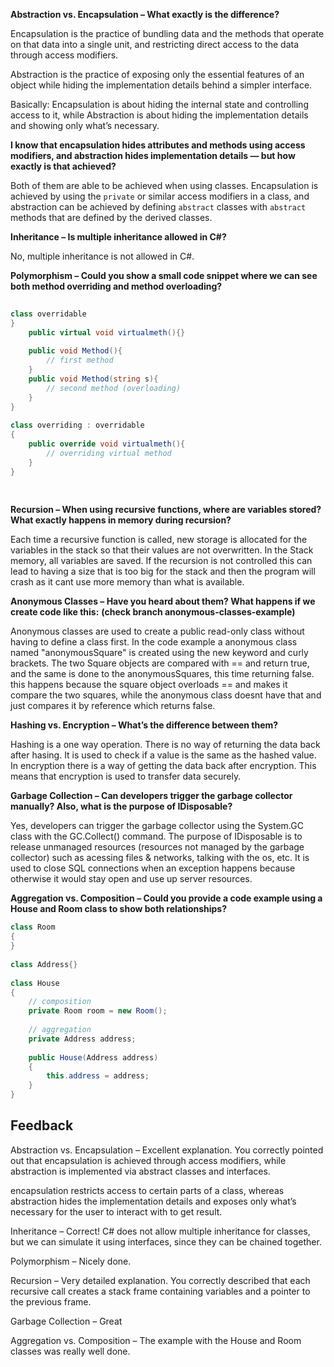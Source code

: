 **Abstraction vs. Encapsulation – What exactly is the difference?**
 
Encapsulation is the practice of bundling data and the methods that operate on that data into a single unit, and restricting direct access to the data through access modifiers.
 
Abstraction is the practice of exposing only the essential features of an object while hiding the implementation details behind a simpler interface.
 
Basically: Encapsulation is about hiding the internal state and controlling access to it, while Abstraction is about hiding the implementation details and showing only what’s necessary.
 
 
**I know that encapsulation hides attributes and methods using access modifiers, and abstraction hides implementation details — but how exactly is that achieved?**
 
Both of them are able to be achieved when using classes. Encapsulation is achieved by using the `private` or similar access modifiers in a class, and abstraction can be achieved by defining `abstract` classes with `abstract` methods that are defined by the derived classes.
 
 
**Inheritance – Is multiple inheritance allowed in C#?**
 
No, multiple inheritance is not allowed in C#.
 
 
**Polymorphism – Could you show a small code snippet where we can see both method overriding and method overloading?**
 
```csharp
 
class overridable
}
    public virtual void virtualmeth(){}
 
    public void Method(){
        // first method
    }
    public void Method(string s){
        // second method (overloading)
    }
}
 
class overriding : overridable
{
    public override void virtualmeth(){
        // overriding virtual method
    }
}
 
 
```
 
 
**Recursion – When using recursive functions, where are variables stored? What exactly happens in memory during recursion?**
 
Each time a recursive function is called, new storage is allocated for the variables in the stack so that their values are not overwritten. In the Stack memory, all variables are saved. If the recursion is not controlled this can lead to having a size that is too big for the stack and then the program will crash as it cant use more memory than what is available.
 
**Anonymous Classes – Have you heard about them? What happens if we create code like this:**
**(check branch anonymous-classes-example)**
 
Anonymous classes are used to create a public read-only class without having to define a class first. In the code example a anonymous class named "anonymousSquare" is created using the new keyword and curly brackets. The two Square objects are compared with == and return true, and the same is done to the anonymousSquares, this time returning false. this happens because the square object overloads == and makes it compare the two squares, while the anonymous class doesnt have that and just compares it by reference which returns false.
 
**Hashing vs. Encryption – What’s the difference between them?**
 
Hashing is a one way operation. There is no way of returning the data back after hasing. It is used to check if a value is the same as the hashed value. In encryption there is a way of getting the data back after encryption. This means that encryption is used to transfer data securely.
 
 
**Garbage Collection – Can developers trigger the garbage collector manually? Also, what is the purpose of IDisposable?**
 
Yes, developers can trigger the garbage collector using the System.GC class with the GC.Collect() command.
The purpose of IDisposable is to release unmanaged resources (resources not managed by the garbage collector) such as acessing files & networks, talking with the os, etc. It is used to close SQL connections when an exception happens because otherwise it would stay open and use up server resources.
 
 
**Aggregation vs. Composition – Could you provide a code example using a House and Room class to show both relationships?**
 
 
```csharp
class Room
{
}
 
class Address{}
 
class House
{
    // composition
    private Room room = new Room();
 
    // aggregation
    private Address address;
 
    public House(Address address)
    {
        this.address = address;
    }
}
```
 
## Feedback
 
Abstraction vs. Encapsulation – Excellent explanation. You correctly pointed out that encapsulation is achieved through access modifiers, while abstraction is implemented via abstract classes and interfaces. 
 
encapsulation restricts access to certain parts of a class, whereas abstraction hides the implementation details and exposes only what’s necessary for the user to interact with to get result.
 
Inheritance – Correct! 
C# does not allow multiple inheritance for classes, but we can simulate it using interfaces, since they can be chained together.
 
Polymorphism – Nicely done.
 
Recursion – Very detailed explanation. You correctly described that each recursive call creates a stack frame containing variables and a pointer to the previous frame.
 
Garbage Collection – Great
 
Aggregation vs. Composition – The example with the House and Room classes was really well done.
